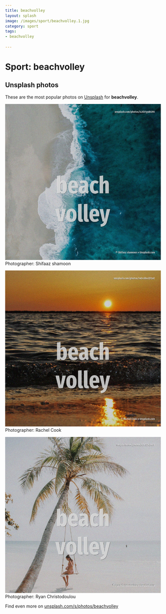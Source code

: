 ```yaml
---
title: beachvolley
layout: splash
image: /images/sport/beachvolley.1.jpg
category: sport
tags:
- beachvolley

---
```

# Sport: beachvolley

  

 
## Unsplash photos
These are the most popular photos on [Unsplash](https://unsplash.com) for **beachvolley**.
 
![beachvolley](/images/sport/beachvolley.1.jpg)
Photographer:  Shifaaz shamoon
 
![beachvolley](/images/sport/beachvolley.2.jpg)
Photographer:  Rachel Cook
 
![beachvolley](/images/sport/beachvolley.3.jpg)
Photographer:  Ryan Christodoulou
 
Find even more on [unsplash.com/s/photos/beachvolley](https://unsplash.com/s/photos/beachvolley)
 
